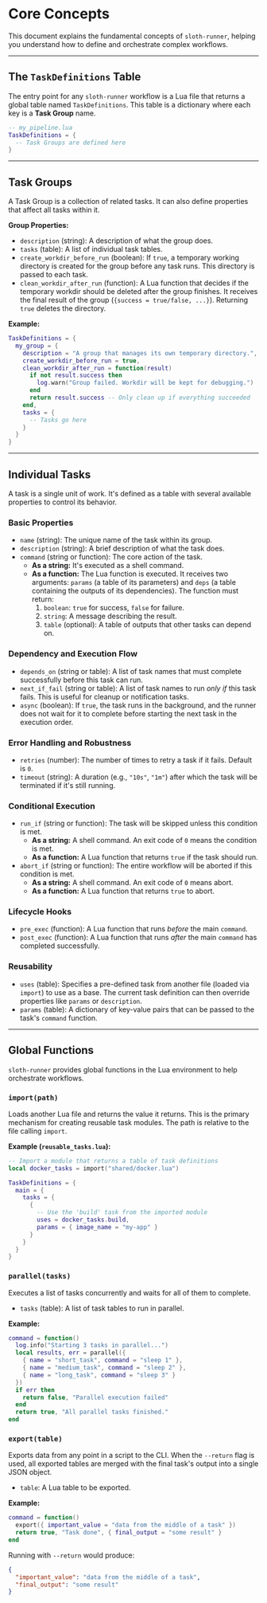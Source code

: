 # Core Concepts

This document explains the fundamental concepts of `sloth-runner`, helping you understand how to define and orchestrate complex workflows.

---

## The `TaskDefinitions` Table

The entry point for any `sloth-runner` workflow is a Lua file that returns a global table named `TaskDefinitions`. This table is a dictionary where each key is a **Task Group** name.

```lua
-- my_pipeline.lua
TaskDefinitions = {
  -- Task Groups are defined here
}
```

---

## Task Groups

A Task Group is a collection of related tasks. It can also define properties that affect all tasks within it.

**Group Properties:**

*   `description` (string): A description of what the group does.
*   `tasks` (table): A list of individual task tables.
*   `create_workdir_before_run` (boolean): If `true`, a temporary working directory is created for the group before any task runs. This directory is passed to each task.
*   `clean_workdir_after_run` (function): A Lua function that decides if the temporary workdir should be deleted after the group finishes. It receives the final result of the group (`{success = true/false, ...}`). Returning `true` deletes the directory.

**Example:**
```lua
TaskDefinitions = {
  my_group = {
    description = "A group that manages its own temporary directory.",
    create_workdir_before_run = true,
    clean_workdir_after_run = function(result)
      if not result.success then
        log.warn("Group failed. Workdir will be kept for debugging.")
      end
      return result.success -- Only clean up if everything succeeded
    end,
    tasks = {
      -- Tasks go here
    }
  }
}
```

---

## Individual Tasks

A task is a single unit of work. It's defined as a table with several available properties to control its behavior.

### Basic Properties

*   `name` (string): The unique name of the task within its group.
*   `description` (string): A brief description of what the task does.
*   `command` (string or function): The core action of the task.
    *   **As a string:** It's executed as a shell command.
    *   **As a function:** The Lua function is executed. It receives two arguments: `params` (a table of its parameters) and `deps` (a table containing the outputs of its dependencies). The function must return:
        1.  `boolean`: `true` for success, `false` for failure.
        2.  `string`: A message describing the result.
        3.  `table` (optional): A table of outputs that other tasks can depend on.

### Dependency and Execution Flow

*   `depends_on` (string or table): A list of task names that must complete successfully before this task can run.
*   `next_if_fail` (string or table): A list of task names to run *only if* this task fails. This is useful for cleanup or notification tasks.
*   `async` (boolean): If `true`, the task runs in the background, and the runner does not wait for it to complete before starting the next task in the execution order.

### Error Handling and Robustness

*   `retries` (number): The number of times to retry a task if it fails. Default is `0`.
*   `timeout` (string): A duration (e.g., `"10s"`, `"1m"`) after which the task will be terminated if it's still running.

### Conditional Execution

*   `run_if` (string or function): The task will be skipped unless this condition is met.
    *   **As a string:** A shell command. An exit code of `0` means the condition is met.
    *   **As a function:** A Lua function that returns `true` if the task should run.
*   `abort_if` (string or function): The entire workflow will be aborted if this condition is met.
    *   **As a string:** A shell command. An exit code of `0` means abort.
    *   **As a function:** A Lua function that returns `true` to abort.

### Lifecycle Hooks

*   `pre_exec` (function): A Lua function that runs *before* the main `command`.
*   `post_exec` (function): A Lua function that runs *after* the main `command` has completed successfully.

### Reusability

*   `uses` (table): Specifies a pre-defined task from another file (loaded via `import`) to use as a base. The current task definition can then override properties like `params` or `description`.
*   `params` (table): A dictionary of key-value pairs that can be passed to the task's `command` function.

---

## Global Functions

`sloth-runner` provides global functions in the Lua environment to help orchestrate workflows.

### `import(path)`

Loads another Lua file and returns the value it returns. This is the primary mechanism for creating reusable task modules. The path is relative to the file calling `import`.

**Example (`reusable_tasks.lua`):**
```lua
-- Import a module that returns a table of task definitions
local docker_tasks = import("shared/docker.lua")

TaskDefinitions = {
  main = {
    tasks = {
      {
        -- Use the 'build' task from the imported module
        uses = docker_tasks.build,
        params = { image_name = "my-app" }
      }
    }
  }
}
```

### `parallel(tasks)`

Executes a list of tasks concurrently and waits for all of them to complete.

*   `tasks` (table): A list of task tables to run in parallel.

**Example:**
```lua
command = function()
  log.info("Starting 3 tasks in parallel...")
  local results, err = parallel({
    { name = "short_task", command = "sleep 1" },
    { name = "medium_task", command = "sleep 2" },
    { name = "long_task", command = "sleep 3" }
  })
  if err then
    return false, "Parallel execution failed"
  end
  return true, "All parallel tasks finished."
end
```

### `export(table)`

Exports data from any point in a script to the CLI. When the `--return` flag is used, all exported tables are merged with the final task's output into a single JSON object.

*   `table`: A Lua table to be exported.

**Example:**
```lua
command = function()
  export({ important_value = "data from the middle of a task" })
  return true, "Task done", { final_output = "some result" }
end
```
Running with `--return` would produce:
```json
{
  "important_value": "data from the middle of a task",
  "final_output": "some result"
}
```